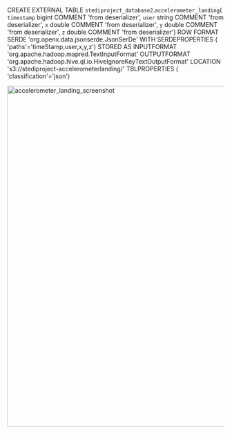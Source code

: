 CREATE EXTERNAL TABLE `stediproject_database2`.`accelerometer_landing`(
  `timestamp` bigint COMMENT 'from deserializer',
  `user` string COMMENT 'from deserializer',
  `x` double COMMENT 'from deserializer',
  `y` double COMMENT 'from deserializer',
  `z` double COMMENT 'from deserializer')
ROW FORMAT SERDE
  'org.openx.data.jsonserde.JsonSerDe'
WITH SERDEPROPERTIES (
  'paths'='timeStamp,user,x,y,z')
STORED AS INPUTFORMAT
  'org.apache.hadoop.mapred.TextInputFormat'
OUTPUTFORMAT
  'org.apache.hadoop.hive.ql.io.HiveIgnoreKeyTextOutputFormat'
LOCATION
  's3://stediproject-accelerometerlanding/'
TBLPROPERTIES (
  'classification'='json')


<img width="788" alt="accelerometer_landing_screenshot" src="https://github.com/elyseelc/stedi_project_udacity/assets/128007448/6b16bbab-66ff-485d-99bc-75b2579cb54f">
